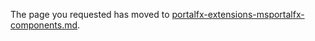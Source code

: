 
The page you requested has moved to  [portalfx-extensions-msportalfx-components.md](portalfx-extensions-msportalfx-components.md).